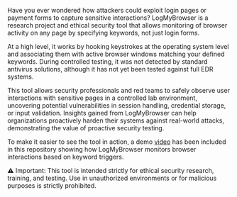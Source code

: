 Have you ever wondered how attackers could exploit login pages or payment forms to capture sensitive interactions? LogMyBrowser is a research project and ethical security tool that allows monitoring of browser activity on any page by specifying keywords, not just login forms.

At a high level, it works by hooking keystrokes at the operating system level and associating them with active browser windows matching your defined keywords. During controlled testing, it was not detected by standard antivirus solutions, although it has not yet been tested against full EDR systems.

This tool allows security professionals and red teams to safely observe user interactions with sensitive pages in a controlled lab environment, uncovering potential vulnerabilities in session handling, credential storage, or input validation. Insights gained from LogMyBrowser can help organizations proactively harden their systems against real-world attacks, demonstrating the value of proactive security testing.

To make it easier to see the tool in action, a demo [video](./LogMyBrowser-demo.mp4) has been included in this repository showing how LogMyBrowser monitors browser interactions based on keyword triggers.

⚠️ Important: This tool is intended strictly for ethical security research, training, and testing. Use in unauthorized environments or for malicious purposes is strictly prohibited.
